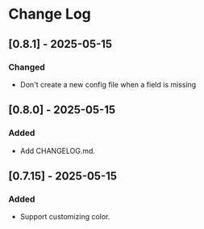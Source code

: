 # Change Log

## [0.8.1] - 2025-05-15
### Changed
- Don't create a new config file when a field is missing

## [0.8.0] - 2025-05-15
### Added
- Add CHANGELOG.md.

## [0.7.15] - 2025-05-15
### Added
- Support customizing color.
